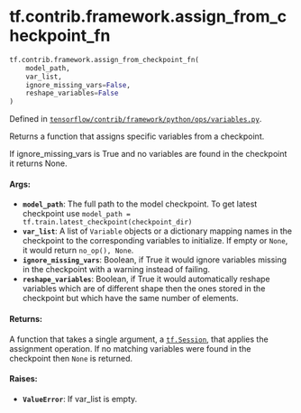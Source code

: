 <div itemscope itemtype="http://developers.google.com/ReferenceObject">
<meta itemprop="name" content="tf.contrib.framework.assign_from_checkpoint_fn" />
<meta itemprop="path" content="Stable" />
</div>

# tf.contrib.framework.assign_from_checkpoint_fn

``` python
tf.contrib.framework.assign_from_checkpoint_fn(
    model_path,
    var_list,
    ignore_missing_vars=False,
    reshape_variables=False
)
```



Defined in [`tensorflow/contrib/framework/python/ops/variables.py`](/code/stable/tensorflow/contrib/framework/python/ops/variables.py).

Returns a function that assigns specific variables from a checkpoint.

If ignore_missing_vars is True and no variables are found in the checkpoint
it returns None.

#### Args:

* <b>`model_path`</b>: The full path to the model checkpoint. To get latest checkpoint
      use `model_path = tf.train.latest_checkpoint(checkpoint_dir)`
* <b>`var_list`</b>: A list of `Variable` objects or a dictionary mapping names in the
      checkpoint to the corresponding variables to initialize. If empty or
      `None`, it would return `no_op(), None`.
* <b>`ignore_missing_vars`</b>: Boolean, if True it would ignore variables missing in
      the checkpoint with a warning instead of failing.
* <b>`reshape_variables`</b>: Boolean, if True it would automatically reshape variables
      which are of different shape then the ones stored in the checkpoint but
      which have the same number of elements.


#### Returns:

A function that takes a single argument, a <a href="../../../tf/Session.md"><code>tf.Session</code></a>, that applies the
assignment operation. If no matching variables were found in the checkpoint
then `None` is returned.


#### Raises:

* <b>`ValueError`</b>: If var_list is empty.